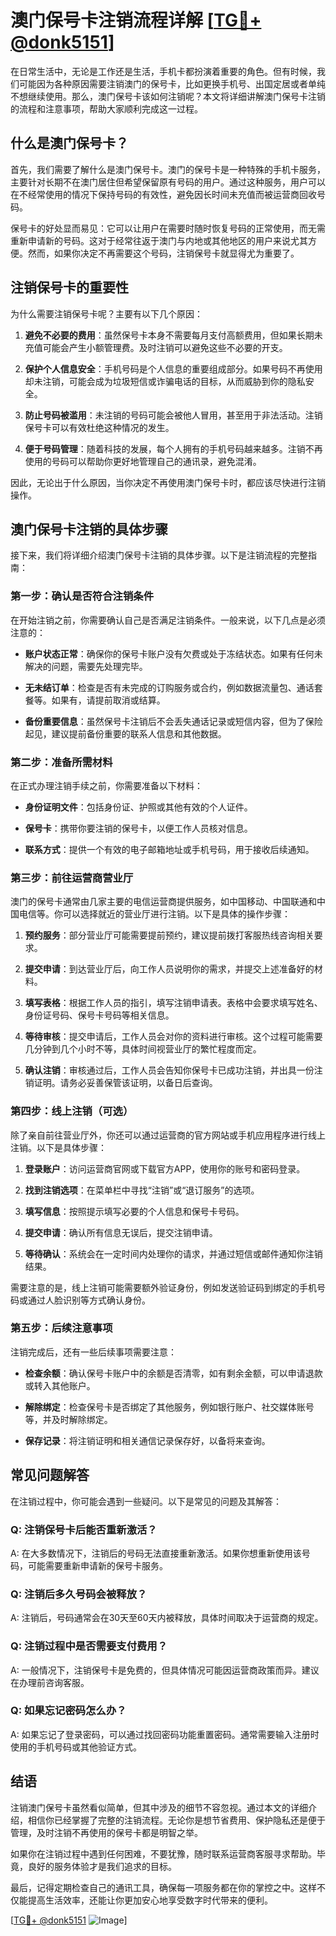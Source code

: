 # 澳门保号卡注销流程详解 [[TG💪+ @donk5151](https://t.me/s/donk5151)]

在日常生活中，无论是工作还是生活，手机卡都扮演着重要的角色。但有时候，我们可能因为各种原因需要注销澳门的保号卡，比如更换手机号、出国定居或者单纯不想继续使用。那么，澳门保号卡该如何注销呢？本文将详细讲解澳门保号卡注销的流程和注意事项，帮助大家顺利完成这一过程。

## 什么是澳门保号卡？

首先，我们需要了解什么是澳门保号卡。澳门的保号卡是一种特殊的手机卡服务，主要针对长期不在澳门居住但希望保留原有号码的用户。通过这种服务，用户可以在不经常使用的情况下保持号码的有效性，避免因长时间未充值而被运营商回收号码。

保号卡的好处显而易见：它可以让用户在需要时随时恢复号码的正常使用，而无需重新申请新的号码。这对于经常往返于澳门与内地或其他地区的用户来说尤其方便。然而，如果你决定不再需要这个号码，注销保号卡就显得尤为重要了。

## 注销保号卡的重要性

为什么需要注销保号卡呢？主要有以下几个原因：

1. **避免不必要的费用**：虽然保号卡本身不需要每月支付高额费用，但如果长期未充值可能会产生小额管理费。及时注销可以避免这些不必要的开支。
   
2. **保护个人信息安全**：手机号码是个人信息的重要组成部分。如果号码不再使用却未注销，可能会成为垃圾短信或诈骗电话的目标，从而威胁到你的隐私安全。

3. **防止号码被滥用**：未注销的号码可能会被他人冒用，甚至用于非法活动。注销保号卡可以有效杜绝这种情况的发生。

4. **便于号码管理**：随着科技的发展，每个人拥有的手机号码越来越多。注销不再使用的号码可以帮助你更好地管理自己的通讯录，避免混淆。

因此，无论出于什么原因，当你决定不再使用澳门保号卡时，都应该尽快进行注销操作。

## 澳门保号卡注销的具体步骤

接下来，我们将详细介绍澳门保号卡注销的具体步骤。以下是注销流程的完整指南：

### 第一步：确认是否符合注销条件

在开始注销之前，你需要确认自己是否满足注销条件。一般来说，以下几点是必须注意的：

- **账户状态正常**：确保你的保号卡账户没有欠费或处于冻结状态。如果有任何未解决的问题，需要先处理完毕。
  
- **无未结订单**：检查是否有未完成的订购服务或合约，例如数据流量包、通话套餐等。如果有，请提前取消或结算。

- **备份重要信息**：虽然保号卡注销后不会丢失通话记录或短信内容，但为了保险起见，建议提前备份重要的联系人信息和其他数据。

### 第二步：准备所需材料

在正式办理注销手续之前，你需要准备以下材料：

- **身份证明文件**：包括身份证、护照或其他有效的个人证件。
  
- **保号卡**：携带你要注销的保号卡，以便工作人员核对信息。

- **联系方式**：提供一个有效的电子邮箱地址或手机号码，用于接收后续通知。

### 第三步：前往运营商营业厅

澳门的保号卡通常由几家主要的电信运营商提供服务，如中国移动、中国联通和中国电信等。你可以选择就近的营业厅进行注销。以下是具体的操作步骤：

1. **预约服务**：部分营业厅可能需要提前预约，建议提前拨打客服热线咨询相关要求。

2. **提交申请**：到达营业厅后，向工作人员说明你的需求，并提交上述准备好的材料。

3. **填写表格**：根据工作人员的指引，填写注销申请表。表格中会要求填写姓名、身份证号码、保号卡号码等相关信息。

4. **等待审核**：提交申请后，工作人员会对你的资料进行审核。这个过程可能需要几分钟到几个小时不等，具体时间视营业厅的繁忙程度而定。

5. **确认注销**：审核通过后，工作人员会告知你保号卡已成功注销，并出具一份注销证明。请务必妥善保管该证明，以备日后查询。

### 第四步：线上注销（可选）

除了亲自前往营业厅外，你还可以通过运营商的官方网站或手机应用程序进行线上注销。以下是具体步骤：

1. **登录账户**：访问运营商官网或下载官方APP，使用你的账号和密码登录。

2. **找到注销选项**：在菜单栏中寻找“注销”或“退订服务”的选项。

3. **填写信息**：按照提示填写必要的个人信息和保号卡号码。

4. **提交申请**：确认所有信息无误后，提交注销申请。

5. **等待确认**：系统会在一定时间内处理你的请求，并通过短信或邮件通知你注销结果。

需要注意的是，线上注销可能需要额外验证身份，例如发送验证码到绑定的手机号码或通过人脸识别等方式确认身份。

### 第五步：后续注意事项

注销完成后，还有一些后续事项需要注意：

- **检查余额**：确认保号卡账户中的余额是否清零，如有剩余金额，可以申请退款或转入其他账户。

- **解除绑定**：检查保号卡是否绑定了其他服务，例如银行账户、社交媒体账号等，并及时解除绑定。

- **保存记录**：将注销证明和相关通信记录保存好，以备将来查询。

## 常见问题解答

在注销过程中，你可能会遇到一些疑问。以下是常见的问题及其解答：

### Q: 注销保号卡后能否重新激活？

A: 在大多数情况下，注销后的号码无法直接重新激活。如果你想重新使用该号码，可能需要重新申请新的保号卡服务。

### Q: 注销后多久号码会被释放？

A: 注销后，号码通常会在30天至60天内被释放，具体时间取决于运营商的规定。

### Q: 注销过程中是否需要支付费用？

A: 一般情况下，注销保号卡是免费的，但具体情况可能因运营商政策而异。建议在办理前咨询客服。

### Q: 如果忘记密码怎么办？

A: 如果忘记了登录密码，可以通过找回密码功能重置密码。通常需要输入注册时使用的手机号码或其他验证方式。

## 结语

注销澳门保号卡虽然看似简单，但其中涉及的细节不容忽视。通过本文的详细介绍，相信你已经掌握了完整的注销流程。无论你是想节省费用、保护隐私还是便于管理，及时注销不再使用的保号卡都是明智之举。

如果你在注销过程中遇到任何困难，不要犹豫，随时联系运营商客服寻求帮助。毕竟，良好的服务体验才是我们追求的目标。

最后，记得定期检查自己的通讯工具，确保每一项服务都在你的掌控之中。这样不仅能提高生活效率，还能让你更加安心地享受数字时代带来的便利。

[[TG💪+ @donk5151](https://t.me/s/donk5151) ![Image](https://i.postimg.cc/rwNCRYN7/Snipaste-2025-04-30-17-27-05.png)]